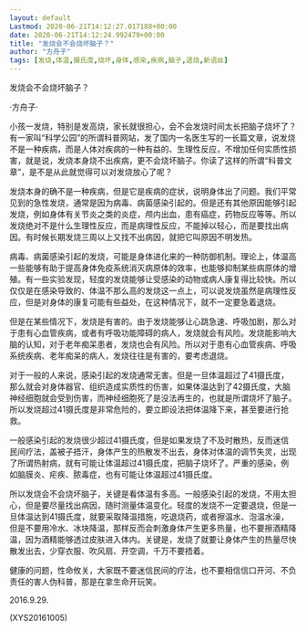 ```yaml
---
layout: default
Lastmod: 2020-06-21T14:12:27.017188+00:00
date: 2020-06-21T14:12:24.992479+00:00
title: "发烧会不会烧坏脑子？"
author: "方舟子"
tags: [发烧,体温,摄氏度,烧坏,身体,感染,疾病,脑子,退烧,新语丝]
---
```


发烧会不会烧坏脑子？

·方舟子·

小孩一发烧，特别是发高烧，家长就很担心，会不会发烧时间太长把脑子烧坏了？有一家叫“科学公园”的所谓科普网站，发了国内一名医生写的一长篇文章，说发烧不是一种疾病，而是人体对疾病的一种有益的、生理性反应，不增加任何实质性损害，就是说，发烧本身烧不出疾病，更不会烧坏脑子。你读了这样的所谓“科普文章”，是不是从此就觉得可以对发烧放心了呢？

发烧本身的确不是一种疾病，但是它是疾病的症状，说明身体出了问题。我们平常见到的急性发烧，通常是因为病毒、病菌感染引起的。但是还有其他原因能够引起发烧，例如身体有关节炎之类的炎症，颅内出血，患有癌症，药物反应等等。所以发烧绝对不是什么生理性反应，而是病理性反应，不能掉以轻心，而是要找出病因。有时候长期发烧三周以上又找不出病因，就把它叫原因不明发热。

病毒、病菌感染引起的发烧，可能是身体进化来的一种防御机制。理论上，体温高一些能够有助于提高身体免疫系统消灭病原体的效率，也能够抑制某些病原体的增殖。有一些实验发现，轻度的发烧能够让受感染的动物或病人康复得比较快。所以仅仅是在感染导致的、体温不那么高的发烧这一点上，可以说发烧虽然是病理性反应，但是对身体的康复可能有些益处，在这种情况下，就不一定要急着退烧。

但是在某些情况下，发烧是有害的。由于发烧能够让心跳急速、呼吸加剧，那么对于患有心血管疾病，或者有呼吸功能障碍的病人，发烧就会有风险。发烧能影响大脑的认知，对于老年痴呆患者，发烧也会有风险。所以对于患有心血管疾病、呼吸系统疾病、老年痴呆的病人，发烧往往是有害的，要考虑退烧。

对于一般的人来说，感染引起的发烧通常无害。但是一旦体温超过了41摄氏度，那么就会对身体器官、组织造成实质性的伤害，如果体温达到了42摄氏度，大脑神经细胞就会受到伤害，而神经细胞死了是没法再生的，也就是所谓烧坏了脑子。所以发烧超过41摄氏度是非常危险的，要立即设法把体温降下来，甚至要进行抢救。

一般感染引起的发烧很少超过41摄氏度，但是如果发烧了不及时散热，反而迷信民间疗法，盖被子捂汗，身体产生的热散发不出去，身体对体温的调节失灵，出现了所谓热射病，就有可能让体温超过41摄氏度，把脑子烧坏了。严重的感染，例如脑膜炎、疟疾、脓毒症，也有可能让体温超过41摄氏度。

所以发烧会不会烧坏脑子，关键是看体温有多高。一般感染引起的发烧，不用太担心，但是要尽量找出病因，随时测量体温变化。轻度的发烧不一定要退烧，但是一旦体温达到41摄氏度，就要采取降温措施，吃退烧药，或者擦温水、泡温水澡，但是不要用冷水、冰块降温，那样反而会刺激身体产生更多热量，也不要擦酒精降温，因为酒精能够透过皮肤进入体内。关键是，发烧了就要让身体产生的热量尽快散发出去，少穿衣服、吹风扇、开空调，千万不要捂着。

健康的问题，性命攸关，大家既不要迷信民间的疗法，也不要相信信口开河、不负责任的害人伪科普，那是在拿生命开玩笑。

2016.9.29.

(XYS20161005)

